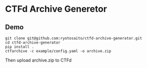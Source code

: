 # CTFd Archive Generetor

## Demo

```
git clone git@github.com:ryotosaito/ctfd-archive-generator.git
cd ctfd-archive-generator
pip install .
ctfarchive -c example/config.yaml -o archive.zip
```

Then upload archive.zip to CTFd